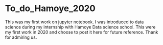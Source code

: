 # To_do_Hamoye_2020
This was my first work on jupyter notebook. I was introduced to data science during my internship with Hamoye Data science school. This were my first work in 2020 and choose to post it here for future reference.
Thank for admiring us.